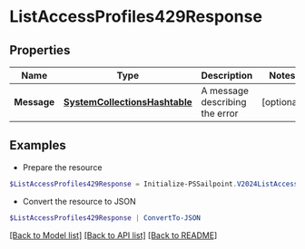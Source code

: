 # ListAccessProfiles429Response
## Properties

Name | Type | Description | Notes
------------ | ------------- | ------------- | -------------
**Message** | [**SystemCollectionsHashtable**](.md) | A message describing the error | [optional] 

## Examples

- Prepare the resource
```powershell
$ListAccessProfiles429Response = Initialize-PSSailpoint.V2024ListAccessProfiles429Response  -Message  Rate Limit Exceeded 
```

- Convert the resource to JSON
```powershell
$ListAccessProfiles429Response | ConvertTo-JSON
```

[[Back to Model list]](../README.md#documentation-for-models) [[Back to API list]](../README.md#documentation-for-api-endpoints) [[Back to README]](../README.md)


